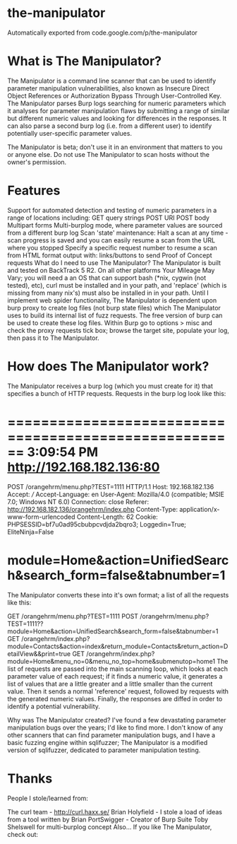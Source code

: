 # the-manipulator
Automatically exported from code.google.com/p/the-manipulator

# What is The Manipulator?
The Manipulator is a command line scanner that can be used to identify parameter manipulation vulnerabilities, also known as Insecure Direct Object References or Authorization Bypass Through User-Controlled Key. The Manipulator parses Burp logs searching for numeric parameters which it analyses for parameter manipulation flaws by submitting a range of similar but different numeric values and looking for differences in the responses. It can also parse a second burp log (i.e. from a different user) to identify potentially user-specific parameter values.

The Manipulator is beta; don't use it in an environment that matters to you or anyone else. Do not use The Manipulator to scan hosts without the owner's permission.

# Features

Support for automated detection and testing of numeric parameters in a range of locations including:
GET query strings
POST URI
POST body
Multipart forms
Multi-burplog mode, where parameter values are sourced from a different burp log
Scan 'state' maintenance:
Halt a scan at any time - scan progress is saved and you can easily resume a scan from the URL where you stopped
Specify a specific request number to resume a scan from
HTML format output with:
links/buttons to send Proof of Concept requests
What do I need to use The Manipulator?
The Manipulator is built and tested on BackTrack 5 R2. On all other platforms Your Mileage May Vary; you will need a an OS that can support bash (*nix, cygwin (not tested), etc), curl must be installed and in your path, and 'replace' (which is missing from many nix's) must also be installed in in your path. Until I implement web spider functionality, The Manipulator is dependent upon burp proxy to create log files (not burp state files) which The Manipulator uses to build its internal list of fuzz requests. The free version of burp can be used to create these log files. Within Burp go to options > misc and check the proxy requests tick box; browse the target site, populate your log, then pass it to The Manipulator.

# How does The Manipulator work?
The Manipulator receives a burp log (which you must create for it) that specifies a bunch of HTTP requests. Requests in the burp log look like this:

======================================================
3:09:54 PM  http://192.168.182.136:80
======================================================
POST /orangehrm/menu.php?TEST=1111 HTTP/1.1
Host: 192.168.182.136
Accept: */*
Accept-Language: en
User-Agent: Mozilla/4.0 (compatible; MSIE 7.0; Windows NT 6.0)
Connection: close
Referer: http://192.168.182.136/orangehrm/index.php
Content-Type: application/x-www-form-urlencoded
Content-Length: 62
Cookie: PHPSESSID=bf7u0ad95cbubpcvdjda2bqro3; Loggedin=True; EliteNinja=False

module=Home&action=UnifiedSearch&search_form=false&tabnumber=1
======================================================
The Manipulator converts these into it's own format; a list of all the requests like this:

GET /orangehrm/menu.php?TEST=1111
POST /orangehrm/menu.php?TEST=1111??module=Home&action=UnifiedSearch&search_form=false&tabnumber=1
GET /orangehrm/index.php?module=Contacts&action=index&return_module=Contacts&return_action=DetailView&&print=true
GET /orangehrm/index.php?module=Home&menu_no=0&menu_no_top=home&submenutop=home1 
The list of requests are passed into the main scanning loop, which looks at each parameter value of each request; if it finds a numeric value, it generates a list of values that are a little greater and a little smaller than the current value. Then it sends a normal 'reference' request, followed by requests with the generated numeric values. Finally, the responses are diffed in order to identify a potential vulnerability.

Why was The Manipulator created?
I've found a few devastating parameter manipulation bugs over the years; I'd like to find more. I don't know of any other scanners that can find parameter manipulation bugs, and I have a basic fuzzing engine within sqlifuzzer; The Manipulator is a modified version of sqlifuzzer, dedicated to parameter manipulation testing.

# Thanks
People I stole/learned from:

The curl team - http://curl.haxx.se/
Brian Holyfield - I stole a load of ideas from a tool written by Brian
PortSwigger - Creator of Burp Suite
Toby Shelswell for multi-burplog concept
Also...
If you like The Manipulator, check out:
